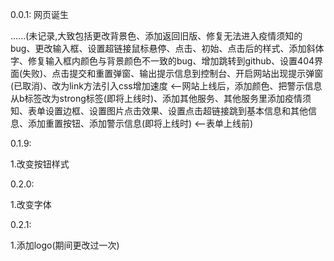 0.0.1:
网页诞生

......(未记录,大致包括更改背景色、添加返回旧版、修复无法进入疫情须知的bug、更改输入框、设置超链接鼠标悬停、点击、初始、点击后的样式、添加斜体字、修复输入框内颜色与背景颜色不一致的bug、增加跳转到github、设置404界面(失败)、点击提交和重置弹窗、输出提示信息到控制台、开启网站出现提示弹窗(已取消)、改为link方法引入css增加速度 <--网站上线后，添加颜色、把警示信息从b标签改为strong标签(即将上线时)、添加其他服务、其他服务里添加疫情须知、表单设置边框、设置图片点击效果、设置点击超链接跳到基本信息和其他信息、添加重置按钮、添加警示信息(即将上线时) <--表单上线前)

0.1.9:

1.改变按钮样式

0.2.0:

1.改变字体

0.2.1:

1.添加logo(期间更改过一次)
